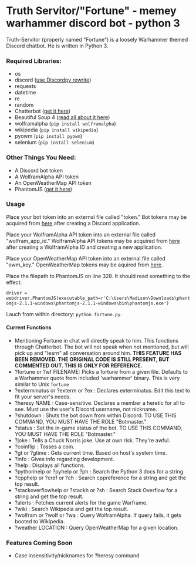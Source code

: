 # Truth Servitor/"Fortune" - memey warhammer discord bot - python 3

Truth-Servitor (properly named "Fortune") is a loosely Warhammer themed Discord chatbot. He is written in Python 3.

### **Required Libraries:**
* os
* discord ([use Discordpy rewrite](https://github.com/Rapptz/discord.py/tree/rewrite))
* requests
* datetime
* re
* random
* Chatterbot ([get it here](https://github.com/gunthercox/ChatterBot))
* Beautiful Soup 4 ([read all about it here](https://www.crummy.com/software/BeautifulSoup/bs4/doc/))
* wolframalpha (`pip install wolframalpha`)
* wikipedia (`pip install wikipedia`)
* pyowm (`pip install pyowm`)
* selenium (`pip install selenium`)

### **Other Things You Need:**
* A Discord bot token
* A WolframAlpha API token
* An OpenWeatherMap API token
* PhantomJS ([get it here](http://phantomjs.org/download.html))

### Usage

Place your bot token into an external file called "token."
Bot tokens may be acquired from [here](https://discordapp.com/developers/applications/me) after creating a Discord application.

Place your WolframAlpha API token into an external file called "wolfram_app_id."
WolframAlpha API tokens may be acquired from [here](http://developer.wolframalpha.com/portal/myapps/index.html) after creating a WolframAlpha ID and creating a new application.

Place your OpenWeatherMap API token into an external file called "owm_key."
OpenWeatherMap tokens may be aquired from [here](http://openweathermap.org/).

Place the filepath to PhantomJS on line 328. It should read something to the effect:

`driver = webdriver.PhantomJS(executable_path=r'C:\Users\Madison\Downloads\phantomjs-2.1.1-windows\phantomjs-2.1.1-windows\bin\phantomjs.exe')`

Lauch from within directory: `python fortune.py`.

#### Current Functions

* Mentioning Fortune in chat will directly speak to him. This functions through Chatterbot. The bot will not speak when not mentioned, but will pick up and "learn" all conversation around him. **THIS FEATURE HAS BEEN REMOVED. THE ORIGINAL CODE IS STILL PRESENT, BUT COMMENTED OUT. THIS IS ONLY FOR REFERENCE.**
* ?fortune or ?wf FILENAME: Picks a fortune from a given file. Defaults to a Warhammer quote from included 'warhammer' binary. This is very similar to Unix `fortune`
* ?exterminatus or ?exterm or ?ex : Declares exterminatus. Edit this text to fit your server's needs.
* ?heresy NAME : Case-sensitive. Declares a member a heretic for all to see. Must use the user's Discord username, not nickname.
* ?shutdown : Shuts the bot down from within Discord. TO USE THIS COMMAND, YOU MUST HAVE THE ROLE "Botmaster."
* ?status <string> : Set the in-game status of the bot. TO USE THIS COMMAND, YOU MUST HAVE THE ROLE "Botmaster."
* ?joke : Tells a Chuck Norris joke. Use at own risk. They're awful.
* ?coinflip : Tosses a coin.
* ?gt or ?gtime : Gets current time. Based on host's system time.
* ?info : Gives info regarding development.
* ?help : Displays all functions.
* ?pythonhelp or ?pyhelp or ?ph : Search the Python 3 docs for a string.
* ?cpphelp or ?cref or ?ch : Search cppreference for a string and get the top result.
* ?stackoverflowhelp or ?stackh or ?sh : Search Stack Overflow for a string and get the top result.
* ?alerts : Fetches current alerts for the game Warframe.
* ?wiki : Search Wikipedia and get the top result.
* ?wolfram or ?wolf or ?wa : Query WolframAlpha. If query fails, it gets booted to Wikipedia.
* ?weather LOCATION : Query OpenWeatherMap for a given location.

### Features Coming Soon
* Case insensitivity/nicknames for ?heresy command
